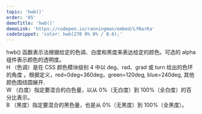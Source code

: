 ```yaml
---
topic: 'hwb()'
order: '05'
demoTitle: 'hwb()'
demoLink: 'https://codepen.io/ranningman/embed/LYBarKa'
codeSnippet: 'color: hwb(270 0% 0% / 0.6);'
---
```


hwb() 函数表示法根据给定的色调、白度和黑度来表达给定的颜色。可选的 alpha 组件表示颜色的透明度。  
H （色调）是在 CSS 颜色模块级别 4 中以 deg、rad、grad 或 turn 给出的色环的角度 。根据定义，red=0deg=360deg，green=120deg, blue=240deg, 其他颜色围绕圆展开.  
W （白度）指定要混合的白色量，以从 0%（无白度）到 100%（全白度）的百分比表示。  
B （黑度）指定要混合的黑色量，也是从 0%（无黑度）到 100%（全黑度）。

